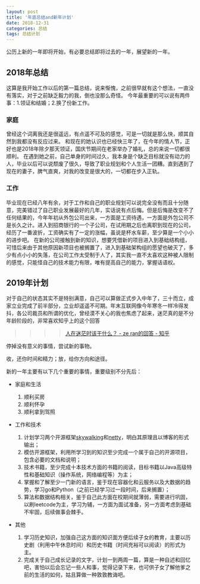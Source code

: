 ```yaml
---
layout: post
title: '年底总结and新年计划'
date: 2018-12-31
categories: 总结
tags: 总结计划
---
```


公历上新的一年即将开始，有必要总结即将过去的一年，展望新的一年。

## 2018年总结

这算是我开始工作以后的第一篇总结，说来惭愧，之前很早就有这个想法，一直没有落实，对于之前缺乏毅力的我，倒也没那么奇怪。
今年最重要的可以说有两件事：1.领证和结婚；2.换了份新工作。

### 家庭
曾经这个词离我还是很遥远，有点遥不可及的感觉，可是一切就是那么快，顺其自然到我都没有反应过来。
和现在的她认识也已经快三年了，在今年的情人节，正好也是2018年除夕那天领证，国庆节期间在老家举办了婚礼，总的来说一切都很顺利。
在遇到她之前，自己单身的时间过久，我本身是个缺乏目标就没有动力的人，毕业以后可以说颓废了很久，导致了职业规划和个人生活一团糟。直到遇到了现在的妻子，脾气直爽，对我的改变是很大的，一切都在步入正轨。

### 工作
毕业现在已经八年有余，对于工作和自己的职业规划可以说完全没有而且十分随意，完美错过了自己职业发展最好的几年，实话说有点后悔。但是后悔是改变不了任何结果的，今年年初从外包公司出来，一方面是工资待遇，一方面是外包公司不是长久之计。进入到招商银行的一个子公司，在试用期之后也离职到现在的公司，经历了一番波折，工资确实有了一定的涨幅，虽说是杯水车薪，至少算是一个小小的进步吧。
在新的公司接触到新的知识，想要凭借新的项目进入到基础结构组，可惜后来由于其他原因新项目也被搁置了，进入到基础架构组的愿望也破灭了，多少有点小小的失落，在公司工作太受制于人了，其实我一直不太喜欢这种被人限制的感觉，只能怪自己的技术能力有限，唯有提高自己的能力，掌握话语权。

## 2019年计划

对于自己的状态其实不是特别满意，自己可以算做正式步入中年了，三十而立，成家立业完成了前半部分，立业却遥遥不可期。年末互联网像今年寒冬一样冷得发抖，各公司裁员和所谓的优化，曾经漠不关心的我也焦虑了起来，迷茫真的是不分年龄阶段的，非常喜欢知乎上的这个回答
>>>>[人在迷茫时该干什么？ - ze ran的回答 - 知乎](https://www.zhihu.com/question/22321313/answer/506977448)

停掉没有意义的事情，尝试新的事物。

收，还你时间和精力；放，给你方向和途径。

新的一年主要有以下几个重要的事情，重要级别不分先后：

* 家庭和生活
   
   1. 顺利买房   
   2. 顺利怀孕   
   3. 顺利拿到驾照

* 工作和技术

   1. 计划学习两个开源框架[skywalking](https://github.com/apache/incubator-skywalking)和[netty](https://github.com/netty/netty)，明白其原理且以博客的形式输出；
   2. 模仿开源框架，利用所学习到的知识至少完成一个属于自己的开源项目，包含必要的文档和说明；
   3. 技术书籍，至少完成十本技术方面的书籍的阅读，目标书籍以Java高级特性和基础知识（操作系统，网络编程等）为主；
   4. 掌握和了解至少一门新的语言，鉴于现在容器化和云服务以及大数据的趋势，学习go和Python（之前已经学习过一段时间，后来搁置）；
   5. 算法和数据结构相关，鉴于自己此方面在校期间就薄弱，需要进行巩固，以刷leetcode为主，学习为辅，一方面为面试准备，另一方面考虑到基础不牢固，后续做事会棘手。

* 其他

   1. 学习历史知识，加强自己这方面的知识面方便后续子女的教育，主要以历史剧（利用中午休息时间）和历史书籍（时间充裕可以阅读）的形式为主。
   2. 完成关于自己成长记录的文字，计划一到两周一篇，算是一种自述和回忆吧，害怕以后会忘记一些人和事，觉得记录下来，也可供子女了解他爹之前的生活的如何，姑且算做一种敦敦教诲吧。









